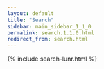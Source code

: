 ```yaml
---
layout: default
title: "Search"
sidebar: main_sidebar_1_1_0
permalink: search.1.1.0.html
redirect_from: search.html
---
```


{% include search-lunr.html %}
